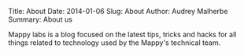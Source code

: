 Title: About
Date: 2014-01-06
Slug: About
Author: Audrey Malherbe
Summary: About us


Mappy labs is a blog focused on the latest tips, tricks and hacks for all things related to technology used by the Mappy's technical team.
